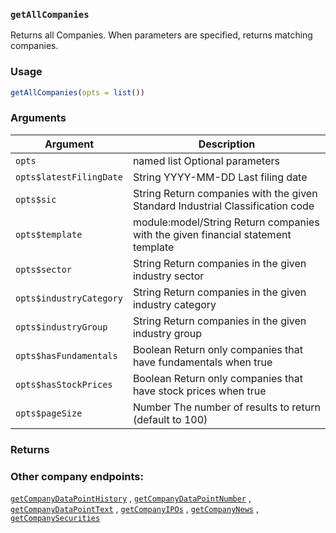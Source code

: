 ### `getAllCompanies`

 Returns all Companies. When parameters are specified, returns matching companies.

### Usage

```r
getAllCompanies(opts = list())
```

### Arguments

Argument      |Description
------------- |----------------
```opts```     |     named list Optional parameters
```opts$latestFilingDate```     |     String YYYY-MM-DD Last filing date
```opts$sic```     |     String Return companies with the given Standard Industrial Classification code
```opts$template```     |     module:model/String Return companies with the given financial statement template
```opts$sector```     |     String Return companies in the given industry sector
```opts$industryCategory```     |     String Return companies in the given industry category
```opts$industryGroup```     |     String Return companies in the given industry group
```opts$hasFundamentals```     |     Boolean Return only companies that have fundamentals when true
```opts$hasStockPrices```     |     Boolean Return only companies that have stock prices when true
```opts$pageSize```     |     Number The number of results to return (default to 100)

### Returns

###  Other company endpoints:


  [`getCompanyDataPointHistory`](getCompanyDataPointHistory.md) ,
  [`getCompanyDataPointNumber`](getCompanyDataPointNumber.md) ,
  [`getCompanyDataPointText`](getCompanyDataPointText.md) ,
  [`getCompanyIPOs`](getCompanyIPOs.md) ,
  [`getCompanyNews`](getCompanyNews.md) ,
  [`getCompanySecurities`](getCompanySecurities.md) 


